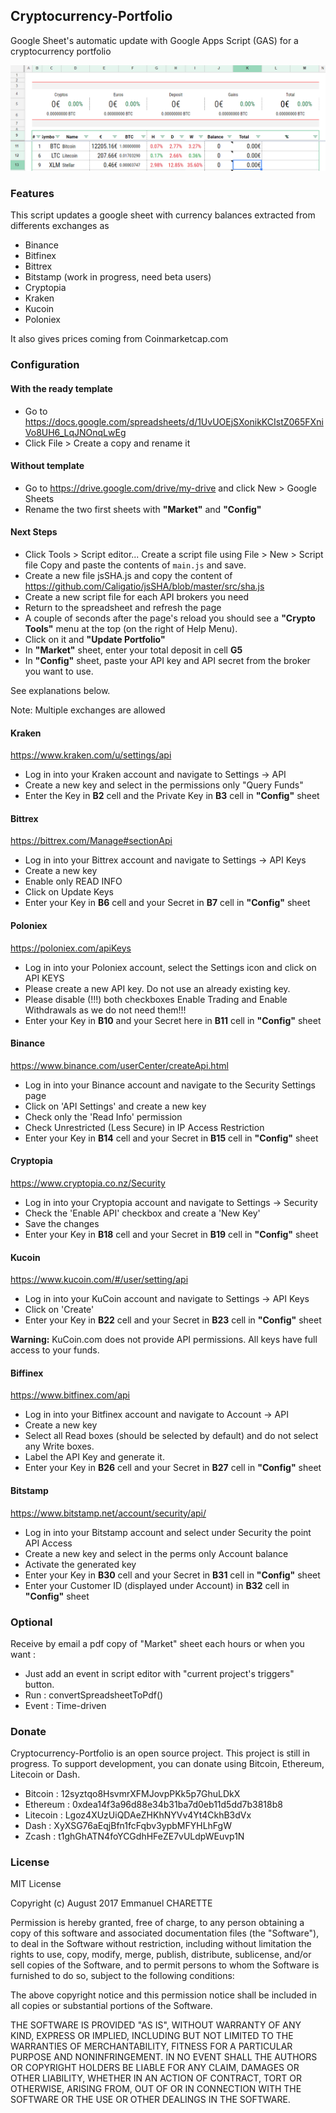 ## Cryptocurrency-Portfolio
Google Sheet's automatic update with Google Apps Script (GAS) for a cryptocurrency portfolio

![img](sample.png)

### Features

This script updates a google sheet with currency balances extracted from differents exchanges as

* Binance
* Bitfinex
* Bittrex
* Bitstamp (work in progress, need beta users)
* Cryptopia
* Kraken
* Kucoin
* Poloniex

It also gives prices coming from Coinmarketcap.com


### Configuration
#### With the ready template
* Go to https://docs.google.com/spreadsheets/d/1UvUOEjSXonikKCIstZ065FXniVo8UH6_LqJNOnqLwEg
* Click File > Create a copy and rename it

#### Without template
* Go to https://drive.google.com/drive/my-drive and click New > Google Sheets
* Rename the two first sheets with **"Market"** and **"Config"**

#### Next Steps
* Click Tools > Script editor...
  Create a script file using File > New > Script file
  Copy and paste the contents of ```main.js``` and save.
* Create a new file jsSHA.js and copy the content of https://github.com/Caligatio/jsSHA/blob/master/src/sha.js
* Create a new script file for each API brokers you need
* Return to the spreadsheet and refresh the page
* A couple of seconds after the page's reload you should see a **"Crypto Tools"** menu at the top (on the right of Help Menu).
* Click on it and **"Update Portfolio"**
* In **"Market"** sheet, enter your total deposit in cell **G5**
* In **"Config"** sheet, paste your API key and API secret from the broker you want to use.

See explanations below. 

Note: Multiple exchanges are allowed

#### Kraken
https://www.kraken.com/u/settings/api
* Log in into your Kraken account and navigate to Settings -> API 
* Create a new key and select in the permissions only "Query Funds"
* Enter the Key in **B2** cell and the Private Key in **B3** cell in **"Config"** sheet

#### Bittrex
https://bittrex.com/Manage#sectionApi
* Log in into your Bittrex account and navigate to Settings -> API Keys 
* Create a new key
* Enable only READ INFO
* Click on Update Keys
* Enter your Key in **B6** cell and your Secret in **B7** cell in **"Config"** sheet

#### Poloniex
https://poloniex.com/apiKeys
* Log in into your Poloniex account, select the Settings icon and click on API KEYS
* Please create a new API key. Do not use an already existing key.
* Please disable (!!!) both checkboxes Enable Trading and Enable Withdrawals as we do not need them!!!
* Enter your Key in **B10** and your Secret here in **B11** cell in **"Config"** sheet

#### Binance
https://www.binance.com/userCenter/createApi.html
* Log in into your Binance account and navigate to the Security Settings page
* Click on 'API Settings' and create a new key
* Check only the 'Read Info' permission
* Check Unrestricted (Less Secure) in IP Access Restriction
* Enter your Key in **B14** cell and your Secret in **B15** cell in **"Config"** sheet

#### Cryptopia
https://www.cryptopia.co.nz/Security
* Log in into your Cryptopia account and navigate to Settings -> Security
* Check the 'Enable API' checkbox and create a 'New Key'
* Save the changes
* Enter your Key in **B18** cell and your Secret in **B19** cell in **"Config"** sheet

#### Kucoin
https://www.kucoin.com/#/user/setting/api
* Log in into your KuCoin account and navigate to Settings -> API Keys
* Click on 'Create'
* Enter your Key in **B22** cell and your Secret in **B23** cell in **"Config"** sheet

__Warning:__ KuCoin.com does not provide API permissions. All keys have full access to your funds.

#### Biffinex
https://www.bitfinex.com/api
* Log in into your Bitfinex account and navigate to Account -> API
* Create a new key
* Select all Read boxes (should be selected by default) and do not select any Write boxes.
* Label the API Key and generate it.
* Enter your Key in **B26** cell and your Secret in **B27** cell in **"Config"** sheet

#### Bitstamp
https://www.bitstamp.net/account/security/api/
* Log in into your Bitstamp account and select under Security the point API Access 
* Create a new key and select in the perms only Account balance
* Activate the generated key
* Enter your Key in **B30** cell and your Secret in **B31** cell in **"Config"** sheet
* Enter your Customer ID (displayed under Account) in **B32** cell in **"Config"** sheet


### Optional

Receive by email a pdf copy of "Market" sheet each hours or when you want :
* Just add an event in script editor with "current project's triggers" button.
* Run : convertSpreadsheetToPdf() 
* Event : Time-driven


### Donate

Cryptocurrency-Portfolio is an open source project. This project is still in progress. To support development, you can donate using Bitcoin, Ethereum, Litecoin or Dash.

* Bitcoin : 12syztqo8HsvmrXFMJovpPKk5p7GhuLDkX
* Ethereum : 0xdea14f3a96d88e34b31ba7d0eb11d5dd7b3818b8
* Litecoin : Lgoz4XUzUiQDAeZHKhNYVv4Yt4CkhB3dVx
* Dash : XyXSG76aEqjBfn1fcFqbv3ypbMFYHLhFgW
* Zcash : t1ghGhATN4foYCGdhHFeZE7vULdpWEuvp1N


### License

MIT License

Copyright (c) August 2017 Emmanuel CHARETTE

Permission is hereby granted, free of charge, to any person obtaining a copy
of this software and associated documentation files (the "Software"), to deal
in the Software without restriction, including without limitation the rights
to use, copy, modify, merge, publish, distribute, sublicense, and/or sell
copies of the Software, and to permit persons to whom the Software is
furnished to do so, subject to the following conditions:

The above copyright notice and this permission notice shall be included in all
copies or substantial portions of the Software.

THE SOFTWARE IS PROVIDED "AS IS", WITHOUT WARRANTY OF ANY KIND, EXPRESS OR
IMPLIED, INCLUDING BUT NOT LIMITED TO THE WARRANTIES OF MERCHANTABILITY,
FITNESS FOR A PARTICULAR PURPOSE AND NONINFRINGEMENT. IN NO EVENT SHALL THE
AUTHORS OR COPYRIGHT HOLDERS BE LIABLE FOR ANY CLAIM, DAMAGES OR OTHER
LIABILITY, WHETHER IN AN ACTION OF CONTRACT, TORT OR OTHERWISE, ARISING FROM,
OUT OF OR IN CONNECTION WITH THE SOFTWARE OR THE USE OR OTHER DEALINGS IN THE
SOFTWARE.
